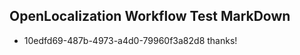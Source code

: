 ## OpenLocalization Workflow Test MarkDown
* 10edfd69-487b-4973-a4d0-79960f3a82d8 thanks!

<!--HONumber=Sep16_HO1-->



